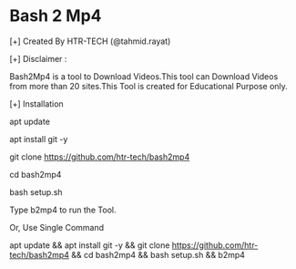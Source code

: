 # Bash 2 Mp4

[+] Created By HTR-TECH (@tahmid.rayat)

[+] Disclaimer :

Bash2Mp4 is a tool to Download Videos.This tool can Download Videos from more than 20 sites.This Tool is created for Educational Purpose only.

[+] Installation

apt update

apt install git -y

git clone https://github.com/htr-tech/bash2mp4

cd bash2mp4

bash setup.sh

Type b2mp4 to run the Tool.

Or, Use Single Command

apt update && apt install git -y && git clone https://github.com/htr-tech/bash2mp4 && cd bash2mp4 && bash setup.sh && b2mp4
